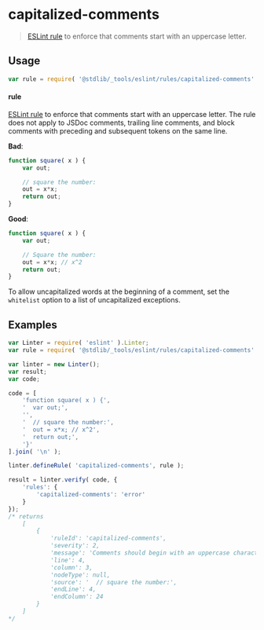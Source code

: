 <!--

@license Apache-2.0

Copyright (c) 2018 The Stdlib Authors.

Licensed under the Apache License, Version 2.0 (the "License");
you may not use this file except in compliance with the License.
You may obtain a copy of the License at

   http://www.apache.org/licenses/LICENSE-2.0

Unless required by applicable law or agreed to in writing, software
distributed under the License is distributed on an "AS IS" BASIS,
WITHOUT WARRANTIES OR CONDITIONS OF ANY KIND, either express or implied.
See the License for the specific language governing permissions and
limitations under the License.

-->

# capitalized-comments

> [ESLint rule][eslint-rules] to enforce that comments start with an uppercase letter.

<section class="intro">

</section>

<!-- /.intro -->

<section class="usage">

## Usage

```javascript
var rule = require( '@stdlib/_tools/eslint/rules/capitalized-comments' );
```

#### rule

[ESLint rule][eslint-rules] to enforce that comments start with an uppercase letter. The rule does not apply to JSDoc comments, trailing line comments, and block comments with preceding and subsequent tokens on the same line.

**Bad**:

<!-- eslint-disable stdlib/capitalized-comments -->

```javascript
function square( x ) {
    var out;

    // square the number:
    out = x*x;
    return out;
}
```

**Good**:

```javascript
function square( x ) {
    var out;

    // Square the number:
    out = x*x; // x^2
    return out;
}
```

To allow uncapitalized words at the beginning of a comment, set the `whitelist` option to a list of uncapitalized exceptions.

</section>

<!-- /.usage -->

<section class="examples">

## Examples

<!-- eslint no-undef: "error" -->

```javascript
var Linter = require( 'eslint' ).Linter;
var rule = require( '@stdlib/_tools/eslint/rules/capitalized-comments' );

var linter = new Linter();
var result;
var code;

code = [
    'function square( x ) {',
    '  var out;',
    '',
    '  // square the number:',
    '  out = x*x; // x^2',
    '  return out;',
    '}'
].join( '\n' );

linter.defineRule( 'capitalized-comments', rule );

result = linter.verify( code, {
    'rules': {
        'capitalized-comments': 'error'
    }
});
/* returns
    [
        {
            'ruleId': 'capitalized-comments',
            'severity': 2,
            'message': 'Comments should begin with an uppercase character',
            'line': 4,
            'column': 3,
            'nodeType': null,
            'source': '  // square the number:',
            'endLine': 4,
            'endColumn': 24
        }
    ]
*/
```

</section>

<!-- /.examples -->

<section class="links">

[eslint-rules]: https://eslint.org/docs/developer-guide/working-with-rules

</section>

<!-- /.links -->
